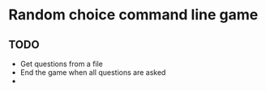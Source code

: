 # Random choice command line game

## TODO

- Get questions from a file
- End the game when all questions are asked
-

